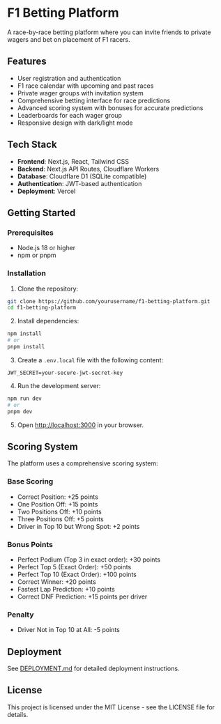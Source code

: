 # F1 Betting Platform

A race-by-race betting platform where you can invite friends to private wagers and bet on placement of F1 racers.

## Features

- User registration and authentication
- F1 race calendar with upcoming and past races
- Private wager groups with invitation system
- Comprehensive betting interface for race predictions
- Advanced scoring system with bonuses for accurate predictions
- Leaderboards for each wager group
- Responsive design with dark/light mode

## Tech Stack

- **Frontend**: Next.js, React, Tailwind CSS
- **Backend**: Next.js API Routes, Cloudflare Workers
- **Database**: Cloudflare D1 (SQLite compatible)
- **Authentication**: JWT-based authentication
- **Deployment**: Vercel

## Getting Started

### Prerequisites

- Node.js 18 or higher
- npm or pnpm

### Installation

1. Clone the repository:
```bash
git clone https://github.com/yourusername/f1-betting-platform.git
cd f1-betting-platform
```

2. Install dependencies:
```bash
npm install
# or
pnpm install
```

3. Create a `.env.local` file with the following content:
```
JWT_SECRET=your-secure-jwt-secret-key
```

4. Run the development server:
```bash
npm run dev
# or
pnpm dev
```

5. Open [http://localhost:3000](http://localhost:3000) in your browser.

## Scoring System

The platform uses a comprehensive scoring system:

### Base Scoring
- Correct Position: +25 points
- One Position Off: +15 points
- Two Positions Off: +10 points
- Three Positions Off: +5 points
- Driver in Top 10 but Wrong Spot: +2 points

### Bonus Points
- Perfect Podium (Top 3 in exact order): +30 points
- Perfect Top 5 (Exact Order): +50 points
- Perfect Top 10 (Exact Order): +100 points
- Correct Winner: +20 points
- Fastest Lap Prediction: +10 points
- Correct DNF Prediction: +15 points per driver

### Penalty
- Driver Not in Top 10 at All: -5 points

## Deployment

See [DEPLOYMENT.md](./DEPLOYMENT.md) for detailed deployment instructions.

## License

This project is licensed under the MIT License - see the LICENSE file for details.
